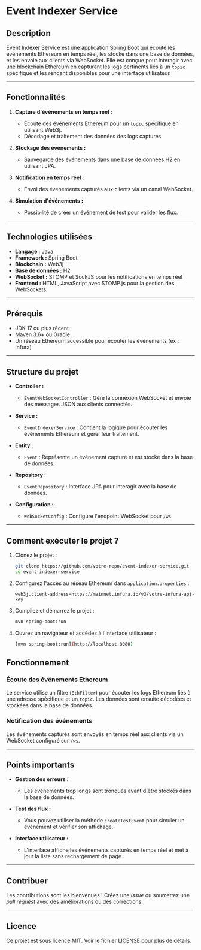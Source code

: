 # Event Indexer Service

## Description

Event Indexer Service est une application Spring Boot qui écoute les événements Ethereum en temps réel, les stocke dans une base de données, et les envoie aux clients via WebSocket. Elle est conçue pour interagir avec une blockchain Ethereum en capturant les logs pertinents liés à un `topic` spécifique et les rendant disponibles pour une interface utilisateur.

---

## Fonctionnalités

1. **Capture d'événements en temps réel :** 
   - Écoute des événements Ethereum pour un `topic` spécifique en utilisant Web3j.
   - Décodage et traitement des données des logs capturés.

2. **Stockage des événements :**
   - Sauvegarde des événements dans une base de données H2 en utilisant JPA.

3. **Notification en temps réel :**
   - Envoi des événements capturés aux clients via un canal WebSocket.

4. **Simulation d'événements :**
   - Possibilité de créer un événement de test pour valider les flux.

---

## Technologies utilisées

- **Langage :** Java
- **Framework :** Spring Boot
- **Blockchain :** Web3j
- **Base de données :** H2
- **WebSocket :** STOMP et SockJS pour les notifications en temps réel
- **Frontend :** HTML, JavaScript avec STOMP.js pour la gestion des WebSockets.

---

## Prérequis

- JDK 17 ou plus récent
- Maven 3.6+ ou Gradle
- Un réseau Ethereum accessible pour écouter les événements (ex : Infura)

---

## Structure du projet

- **Controller :** 
  - `EventWebSocketController` : Gère la connexion WebSocket et envoie des messages JSON aux clients connectés.
  
- **Service :** 
  - `EventIndexerService` : Contient la logique pour écouter les événements Ethereum et gérer leur traitement.
  
- **Entity :**
  - `Event` : Représente un événement capturé et est stocké dans la base de données.

- **Repository :**
  - `EventRepository` : Interface JPA pour interagir avec la base de données.

- **Configuration :**
  - `WebSocketConfig` : Configure l'endpoint WebSocket pour `/ws`.

---

## Comment exécuter le projet ?

1. Clonez le projet :
   ```bash
   git clone https://github.com/votre-repo/event-indexer-service.git
   cd event-indexer-service
2. Configurez l'accès au réseau Ethereum dans `application.properties` :
   ```properties
   web3j.client-address=https://mainnet.infura.io/v3/votre-infura-api-key
3. Compilez et démarrez le projet :
   ```bash
   mvn spring-boot:run
4. Ouvrez un navigateur et accédez à l'interface utilisateur :
   ```bash
   [mvn spring-boot:run](http://localhost:8080)

## Fonctionnement

### Écoute des événements Ethereum
Le service utilise un filtre (`EthFilter`) pour écouter les logs Ethereum liés à une adresse spécifique et un `topic`. Les données sont ensuite décodées et stockées dans la base de données.

### Notification des événements
Les événements capturés sont envoyés en temps réel aux clients via un WebSocket configuré sur `/ws`.

---

## Points importants

- **Gestion des erreurs :**
  - Les événements trop longs sont tronqués avant d'être stockés dans la base de données.
  
- **Test des flux :**
  - Vous pouvez utiliser la méthode `createTestEvent` pour simuler un événement et vérifier son affichage.

- **Interface utilisateur :**
  - L'interface affiche les événements capturés en temps réel et met à jour la liste sans rechargement de page.

---

## Contribuer

Les contributions sont les bienvenues ! Créez une *issue* ou soumettez une *pull request* avec des améliorations ou des corrections.

---

## Licence

Ce projet est sous licence MIT. Voir le fichier [LICENSE](LICENSE) pour plus de détails.

